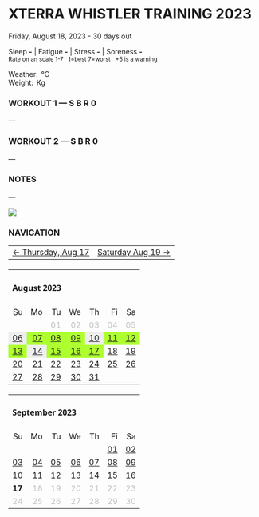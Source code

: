 # XTERRA WHISTLER TRAINING 2023
Friday, August 18, 2023 - 30 days out

Sleep **-** | Fatigue **-** | Stress **-** | Soreness **-**  
<sup>Rate on an scale 1-7 &nbsp; 1=best 7=worst &nbsp; +5 is a warning</sup>

Weather: &#8239;°C  
Weight: &#8239;Kg

### WORKOUT 1 &mdash; S B R 0
&mdash;

### WORKOUT 2 &mdash; S B R 0
&mdash;

### NOTES
&mdash;

![](/assets/jpg/II-9x550.jpeg)



### NAVIGATION
<table><tbody><tr><td><a href="xterra2023-31daysout">&larr; Thursday, Aug 17</a></td><td style="text-align:right;"><a href="xterra2023-29daysout">Saturday Aug 19 &rarr;</a></td></tr></tbody></table>
<table style="margin:20px 0 20px 0;"><tbody><tr><td style="text-align:left;font-family:agencyvc,sans;" colspan="7"><h4>August 2023</h4></td></tr><tr><td style="text-align:right;">Su</td><td style="text-align:right;">Mo</td><td style="text-align:right;">Tu</td><td style="text-align:right;">We</td><td style="text-align:right;">Th</td><td style="text-align:right;">Fi</td><td style="text-align:right;">Sa</td></tr><tr style=""><td style="text-align:right;" colspan="2"></td><td style="text-align:right;color:silver;">01</td><td style="text-align:right;color:silver;">02</td><td style="text-align:right;color:silver;">03</td><td style="text-align:right;color:silver;">04</td><td style="text-align:right;color:silver;">05</td></tr><tr style=""><td style="text-align:right;background-color:#eee;"><a href="xterra2023-42daysout">06</a></td><td style="text-align:right;background-color:greenyellow;"><a href="xterra2023-41daysout">07</a></td><td style="text-align:right;background-color:greenyellow;"><a href="xterra2023-40daysout">08</a></td><td style="text-align:right;background-color:greenyellow;"><a href="xterra2023-39daysout">09</a></td><td style="text-align:right;background-color:#eee;"><a href="xterra2023-38daysout">10</a></td><td style="text-align:right;background-color:greenyellow;"><a href="xterra2023-37daysout">11</a></td><td style="text-align:right;background-color:greenyellow;"><a href="xterra2023-36daysout">12</a></td></tr><tr style=""><td style="text-align:right;background-color:greenyellow;"><a href="xterra2023-35daysout">13</a></td><td style="text-align:right;background-color:#eee;"><a href="xterra2023-34daysout">14</a></td><td style="text-align:right;background-color:greenyellow;"><a href="xterra2023-33daysout">15</a></td><td style="text-align:right;background-color:greenyellow;"><a href="xterra2023-32daysout">16</a></td><td style="text-align:right;background-color:greenyellow;"><a href="xterra2023-31daysout">17</a></td><td style="text-align:right;"><a href="xterra2023-30daysout">18</a></td><td style="text-align:right;"><a href="xterra2023-29daysout">19</a></td></tr><tr style=""><td style="text-align:right;"><a href="xterra2023-28daysout">20</a></td><td style="text-align:right;"><a href="xterra2023-27daysout">21</a></td><td style="text-align:right;"><a href="xterra2023-26daysout">22</a></td><td style="text-align:right;"><a href="xterra2023-25daysout">23</a></td><td style="text-align:right;"><a href="xterra2023-24daysout">24</a></td><td style="text-align:right;"><a href="xterra2023-23daysout">25</a></td><td style="text-align:right;"><a href="xterra2023-22daysout">26</a></td></tr><tr style=""><td style="text-align:right;"><a href="xterra2023-21daysout">27</a></td><td style="text-align:right;"><a href="xterra2023-20daysout">28</a></td><td style="text-align:right;"><a href="xterra2023-19daysout">29</a></td><td style="text-align:right;"><a href="xterra2023-18daysout">30</a></td><td style="text-align:right;"><a href="xterra2023-17daysout">31</a></td><td style="text-align:right;"></td><td style="text-align:right;"></td></tr></tbody></table>
<table style="margin:20px 0 20px 0;"><tbody><tr><td style="text-align:left;font-family:agencyvc,sans;" colspan="7"><h4>September 2023</h4></td></tr><tr><td style="text-align:right;">Su</td><td style="text-align:right;">Mo</td><td style="text-align:right;">Tu</td><td style="text-align:right;">We</td><td style="text-align:right;">Th</td><td style="text-align:right;">Fi</td><td style="text-align:right;">Sa</td></tr><tr style=""><td style="text-align:right;" colspan="5"></td><td style="text-align:right;"><a href="xterra2023-16daysout">01</a></td><td style="text-align:right;"><a href="xterra2023-15daysout">02</a></td></tr><tr style=""><td style="text-align:right;"><a href="xterra2023-14daysout">03</a></td><td style="text-align:right;"><a href="xterra2023-13daysout">04</a></td><td style="text-align:right;"><a href="xterra2023-12daysout">05</a></td><td style="text-align:right;"><a href="xterra2023-11daysout">06</a></td><td style="text-align:right;"><a href="xterra2023-10daysout">07</a></td><td style="text-align:right;"><a href="xterra2023-9daysout">08</a></td><td style="text-align:right;"><a href="xterra2023-8daysout">09</a></td></tr><tr style=""><td style="text-align:right;"><a href="xterra2023-7daysout">10</a></td><td style="text-align:right;"><a href="xterra2023-6daysout">11</a></td><td style="text-align:right;"><a href="xterra2023-5daysout">12</a></td><td style="text-align:right;"><a href="xterra2023-4daysout">13</a></td><td style="text-align:right;"><a href="xterra2023-3daysout">14</a></td><td style="text-align:right;"><a href="xterra2023-2daysout">15</a></td><td style="text-align:right;"><a href="xterra2023-1dayout">16</a></td></tr><tr style=""><td style="text-align:right;font-weight:bold;">17</td><td style="text-align:right;color:silver;">18</td><td style="text-align:right;color:silver;">19</td><td style="text-align:right;color:silver;">20</td><td style="text-align:right;color:silver;">21</td><td style="text-align:right;color:silver;">22</td><td style="text-align:right;color:silver;">23</td></tr><tr style=""><td style="text-align:right;color:silver;">24</td><td style="text-align:right;color:silver;">25</td><td style="text-align:right;color:silver;">26</td><td style="text-align:right;color:silver;">27</td><td style="text-align:right;color:silver;">28</td><td style="text-align:right;color:silver;">29</td><td style="text-align:right;color:silver;">30</td></tr></tbody></table>
